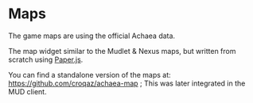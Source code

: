 # Maps

The game maps are using the official Achaea data.

The map widget similar to the Mudlet & Nexus maps, but written from scratch using [Paper.js](http://paperjs.org).

You can find a standalone version of the maps at: https://github.com/croqaz/achaea-map ; This was later integrated in the MUD client.
